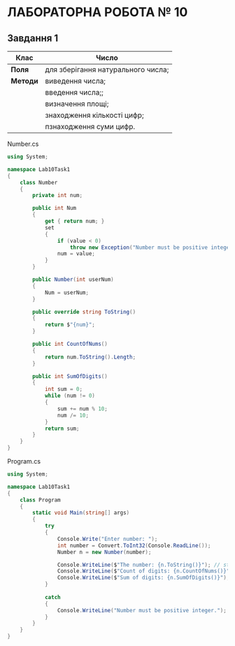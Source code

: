 # ЛАБОРАТОРНА РОБОТА № 10

## Завдання 1

| **Клас** | **Число** |
| ------ | ------ |
| **Поля** | для зберігання натурального числа; |
| **Методи** | виведення числа;|
|    | введення числа;; |
|    | визначення площі; |
|    | знаходження кількості цифр; |
|    | пзнаходження суми цифр. |

Number.cs
```cs
using System;

namespace Lab10Task1
{
    class Number
    {
        private int num;

        public int Num
        {
            get { return num; }
            set
            {
                if (value < 0)
                    throw new Exception("Number must be positive integer.");
                num = value;
            }
        }

        public Number(int userNum)
        {
            Num = userNum;
        }

        public override string ToString()
        {
            return $"{num}";
        }

        public int CountOfNums()
        {
            return num.ToString().Length;
        }

        public int SumOfDigits()
        {
            int sum = 0;
            while (num != 0)
            {
                sum += num % 10;
                num /= 10;
            }
            return sum;
        }
    }
}
```
Program.cs
```cs
using System;

namespace Lab10Task1
{
    class Program
    {
        static void Main(string[] args)
        {
            try
            {
                Console.Write("Enter number: ");
                int number = Convert.ToInt32(Console.ReadLine());
                Number n = new Number(number);

                Console.WriteLine($"The number: {n.ToString()}"); // string output of an object
                Console.WriteLine($"Count of digits: {n.CountOfNums()}");
                Console.WriteLine($"Sum of digits: {n.SumOfDigits()}");
            }
            
            catch
            {
                Console.WriteLine("Number must be positive integer.");
            }
        }
    }
}
```
